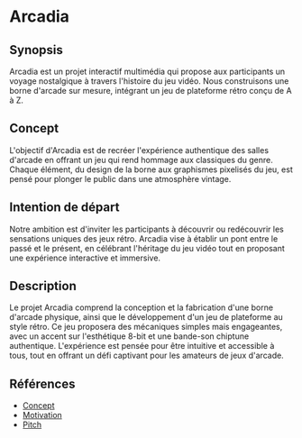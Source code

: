 # Arcadia

## Synopsis
Arcadia est un projet interactif multimédia qui propose aux participants un voyage nostalgique à travers l'histoire du jeu vidéo. Nous construisons une borne d'arcade sur mesure, intégrant un jeu de plateforme rétro conçu de A à Z.

## Concept
L'objectif d'Arcadia est de recréer l'expérience authentique des salles d'arcade en offrant un jeu qui rend hommage aux classiques du genre. Chaque élément, du design de la borne aux graphismes pixelisés du jeu, est pensé pour plonger le public dans une atmosphère vintage.

## Intention de départ
Notre ambition est d'inviter les participants à découvrir ou redécouvrir les sensations uniques des jeux rétro. Arcadia vise à établir un pont entre le passé et le présent, en célébrant l'héritage du jeu vidéo tout en proposant une expérience interactive et immersive.

## Description
Le projet Arcadia comprend la conception et la fabrication d'une borne d'arcade physique, ainsi que le développement d'un jeu de plateforme au style rétro. Ce jeu proposera des mécaniques simples mais engageantes, avec un accent sur l'esthétique 8-bit et une bande-son chiptune authentique. L'expérience est pensée pour être intuitive et accessible à tous, tout en offrant un défi captivant pour les amateurs de jeux d'arcade.



## Références

* [Concept](https://tim-montmorency.com/582523-gestion/#/contenus/2_scenarisation/10_idee/10_concept/)
* [Motivation](https://tim-montmorency.com/582523-gestion/#/contenus/2_scenarisation/10_idee/30_motivations/)
* [Pitch](https://tim-montmorency.com/582523-gestion/#/contenus/4_faisabilite/20_pitch/)
